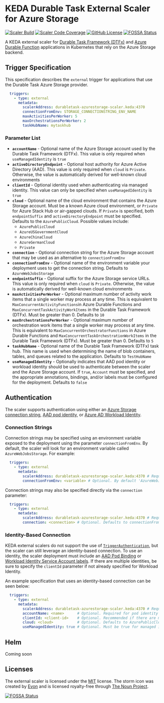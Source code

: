 # KEDA Durable Task External Scaler for Azure Storage
[![Scaler Build](https://github.com/wsugarman/durabletask-azurestorage-scaler/actions/workflows/scaler-ci.yml/badge.svg)](https://github.com/wsugarman/durabletask-azurestorage-scaler/actions/workflows/scaler-ci.yml) [![Scaler Code Coverage](https://codecov.io/gh/wsugarman/durabletask-azurestorage-scaler/branch/main/graph/badge.svg)](https://codecov.io/gh/wsugarman/durabletask-azurestorage-scaler) [![GitHub License](https://img.shields.io/github/license/wsugarman/durabletask-azurestorage-scaler?label=License)](https://github.com/wsugarman/durabletask-azurestorage-scaler/blob/main/LICENSE)
[![FOSSA Status](https://app.fossa.com/api/projects/git%2Bgithub.com%2Fwsugarman%2Fdurabletask-azurestorage-scaler.svg?type=shield)](https://app.fossa.com/projects/git%2Bgithub.com%2Fwsugarman%2Fdurabletask-azurestorage-scaler?ref=badge_shield)

A KEDA external scaler for [Durable Task Framework (DTFx)](https://github.com/Azure/durabletask) and [Azure Durable Function](https://github.com/Azure/azure-functions-durable-extension) applications in Kubernetes that rely on the Azure Storage backend.

## Trigger Specification
This specification describes the `external` trigger for applications that use the Durable Task Azure Storage provider.

```yml
  triggers:
    - type: external
      metadata:
        scalerAddress: durabletask-azurestorage-scaler.keda:4370
        connectionFromEnv: STORAGE_CONNECTIONSTRING_ENV_NAME
        maxActivitiesPerWorker: 5
        maxOrchestrationsPerWorker: 2
        taskHubName: mytaskhub
```

### Parameter List
- **`accountName`** - Optional name of the Azure Storage account used by the Durable Task Framework (DTFx). This value is only required when `useManagedIdentity` is `true`
- **`activeDirectoryEndpoint`** - Optional host authority for Azure Active Directory (AAD). This value is only required when `cloud` is `Private`. Otherwise, the value is automatically derived for well-known cloud environments
- **`clientId`** - Optional identity used when authenticating via managed identity. This value can only be specified when `useManagedIdentity` is `true`
- **`cloud`** - Optional name of the cloud environment that contains the Azure Storage account. Must be a known Azure cloud environment, or `Private` for Azure Stack Hub or air-gapped clouds. If `Private` is specified, both `endpointSuffix` and `activeDirectoryEndpoint` must be specified. Defaults to the `AzurePublicCloud`. Possible values include:
  - `AzurePublicCloud`
  - `AzureUSGovernmentCloud`
  - `AzureChinaCloud`
  - `AzureGermanCloud`
  - `Private`
- **`connection`** - Optional connection string for the Azure Storage account that may be used as an alternative to `connectionFromEnv`
- **`connectionFromEnv`** - Optional name of the environment variable your deployment uses to get the connection string. Defaults to `AzureWebJobsStorage`
- **`endpointSuffix`** - Optional suffix for the Azure Storage service URLs. This value is only required when `cloud` is `Private`. Otherwise, the value is automatically derived for well-known cloud environments
- **`maxActivitiesPerWorker`** - Optional maximum number of activity work items that a single worker may process at any time. This is equivalent to `MaxConcurrentActivityFunctions`in Azure Durable Functions and `MaxConcurrentTaskActivityWorkItems` in the Durable Task Framework (DTFx). Must be greater than 0. Defaults to `10`
- **`maxOrchestrationsPerWorker`** - Optional maximum number of orchestration work items that a single worker may process at any time. This is equivalent to `MaxConcurrentOrchestratorFunctions` in Azure Durable Functions and `MaxConcurrentTaskOrchestrationWorkItems` in the Durable Task Framework (DTFx). Must be greater than 0. Defaults to `5`
- **`taskHubName`** - Optional name of the Durable Task Framework (DTFx) task hub. This name is used when determining the name of blob containers, tables, and queues related to the application. Defaults to `TestHubName`
- **`useManagedIdentity`** - Optionally indicates that AAD pod identity or workload identity should be used to authenticate between the scaler and the Azure Storage account. If `true`, `Account` must be specified, and the appropriate annotations, bindings, and/or labels must be configured for the deployment. Defaults to `false`

## Authentication
The scaler supports authentication using either an [Azure Storage connection string](https://docs.microsoft.com/en-us/azure/storage/common/storage-configure-connection-string), [AAD pod identity](https://github.com/Azure/aad-pod-identity), or [Azure AD Workload Identity](https://azure.github.io/azure-workload-identity/docs/).

### Connection Strings
Connection strings may be specified using an environment variable exposed to the deployment using the parameter `connectionFromEnv`. By default, the scaler will look for an environment variable called `AzureWebJobsStorage`. For example:

```yml
  triggers:
    - type: external
      metadata:
        scalerAddress: durabletask-azurestorage-scaler.keda:4370 # Required. Address of the external scaler service
        connectionFromEnv: <variable> # Optional. By default 'AzureWebJobsStorage'
```

Connection strings may also be specified directly via the `connection` parameter:

```yml
  triggers:
    - type: external
      metadata:
        scalerAddress: durabletask-azurestorage-scaler.keda:4370 # Required. Address of the external scaler service
        connection: <connection> # Optional. Defaults to connectionFromEnv
```

### Identity-Based Connection
KEDA external scalers do not support the use of [`TriggerAuthentication`](https://keda.sh/docs/2.5/concepts/authentication/#re-use-credentials-and-delegate-auth-with-triggerauthentication), but the scaler can still leverage an identity-based connection. To use an identity, the scaler deployment must include an [AAD Pod Binding](https://azure.github.io/aad-pod-identity/docs/demo/standard_walkthrough/#5-deploy-azureidentitybinding) or [Workload Identity Service Account labels](https://azure.github.io/azure-workload-identity/docs/topics/service-account-labels-and-annotations.html). If there are multiple identities, be sure to specify the `clientId` parameter if not already specified for Workload Identity.

An example specification that uses an identity-based connection can be seen below:

```yml
  triggers:
    - type: external
      metadata:
        scalerAddress: durabletask-azurestorage-scaler.keda:4370 # Required. Address of the external scaler service
        accountName: <name>      # Optional. Required for pod identity
        clientId: <client-id>    # Optional. Recommended if there are multiple identities
        cloud: <cloud>           # Optional. Defaults to AzurePublicCloud
        useManagedIdentity: true # Optional. Must be true for managed identity. Defaults to false
```

## Helm
Coming soon

## Licenses
The external scaler is licensed under the [MIT](https://github.com/wsugarman/durabletask-azurestorage-scaler/blob/main/LICENSE) license. The storm icon was created by [Evon](https://thenounproject.com/evonmbon/) and is licensed royalty-free through [The Noun Project](https://thenounproject.com/).


[![FOSSA Status](https://app.fossa.com/api/projects/git%2Bgithub.com%2Fwsugarman%2Fdurabletask-azurestorage-scaler.svg?type=large)](https://app.fossa.com/projects/git%2Bgithub.com%2Fwsugarman%2Fdurabletask-azurestorage-scaler?ref=badge_large)